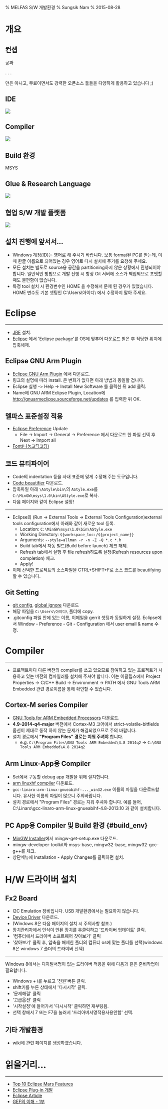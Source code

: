 % MELFAS S/W 개발환경
% Sungsik Nam
% 2015-08-28

개요
==========================================================

컨셉
-------------------------------------------------

공짜

. . .

만은 아니고, 무료이면서도 강력한 오픈소스 툴들을 다양하게 활용하고 있습니다 ;)

IDE
-------------------------------------------------

![](img/eclipse.png)

Compiler
-------------------------------------------------

![](img/gnugcc.png)

Build 환경
-------------------------------------------------

MSYS

Glue & Research Language
-------------------------------------------------

![](img/python.jpg)

협업 S/W 개발 플랫폼
-------------------------------------------------

![](img/yobi.png)


설치 진행에 앞서서...
-------------------------------------------------

* Windows 계정(ID)는 영어로 해 주시기 바랍니다. 보통 format된 PC를 받는데, 이 때 한글 이름으로 되어있는 경우 영어로 다시 설치해 주기를 요청해 주세요.
* 모든 설치는 별도로 source용 공간을 partitioning하지 않은 상황에서 진행되어야 합니다. 일반적인 방법으로 개발 진행 시 항상 Git 서버에 소스가 백업되므로 포맷할 때도 불편함이 없습니다.
* 특정 tool 설치 시 환경변수인 HOME 을 수정해서 문제 된 경우가 있었습니다. HOME 변수도 기본 셋팅인 C:\Users\아이디\ 에서 수정하지 말아 주세요.




Eclipse
==========================================================

-------------------------------------------------

* [JRE](http://www.google.com/search?q=java+jre) 설치.
* [Eclipse](http://www.google.com/search?q=Eclipse+CDT+Download) 에서 'Eclipse package'를 OS에 맞추어 다운로드 받은 후 적당한 위치에 압축해제.


Eclipse GNU Arm Plugin
-------------------------------------------------

* [Eclipse GNU Arm Plugin](http://www.google.com/search?q=Eclipse+GNU+ARM+Plugin+Install) 에서 다운로드.
* 링크의 설명에 따라 install. 큰 변화가 없다면 아래 방법과 동일할 겁니다.
* Eclipse 실행 -> Help -> Install New Software 를 클릭한 뒤 add 클릭.
* Name에 GNU ARM Eclipse Plugin, Location에 http://gnuarmeclipse.sourceforge.net/updates 를 입력한 뒤 OK.


멜파스 표준설정 적용
-------------------------------------------------

* <a href="./files/melfas-20150831.epf" download>Eclipse Preference</a> Update
	* File -> Import -> General -> Preference 에서 다운로드 한 파일 선택 후 Next -> Import all
* [Font(나눔고딕코딩)](http://www.google.com/search?q=나눔고딕코딩+다운로드)


코드 뷰티파이어 
-------------------------------------------------

* Code의 indentation 등을 사내 표준에 맞게 수정해 주는 도구입니다.
* [Code beautifier](./files/AStyle-2.04-windows.zip) 다운로드.
* 압축파일 아래 `\AStyle\bin\`의 `AStyle.exe`를 `C:\MinGW\msys\1.0\bin\AStyle.exe`로 복사.
* 다음 페이지와 같이 Eclipse 설정!

-------------------------------------------------

* Eclipse의 (Run -> External Tools -> External Tools Configuration)external tools configuration에서 아래와 같이 새로운 tool 등록.
	* Location: `C:\MinGW\msys\1.0\bin\AStyle.exe`
	* Working Directory: `${workspace_loc:/${project_name}}`
	* Arguments: `--style=allman -r -n -Z -Q *.c *.h`
	* Build tab에서 자동 빌드(Build before launch) 체크 해제.
	* Refresh tab에서 실행 후 file refresh하도록 설정(Refresh resources upon completion) 체크.
	* Apply!
* 이제 선택한 프로젝트의 소스파일을 CTRL+SHIFT+F로 소스 코드를 beautifying할 수 있습니다.


Git Setting
-------------------------------------------------

* [git config](./files/.gitconfig), [global ignore](./files/.global_ignore) 다운로드
* 해당 파일을 `C:\Users\아이디\` 폴더에 copy.
* .gitconfig 파일 안에 있는 이름, 이메일을 gerrit 셋팅과 동일하게 설정.
Eclipse에서 Window - Preference - Git - Configuration 에서 user email & name 수정.


Compiler
==========================================================

-------------------------------------------------

* 프로젝트마다 다른 버전의 compiler를 쓰고 있으므로 참여하고 있는 프로젝트가 사용하고 있는 버전의 컴파일러를 설치해 주셔야 합니다. 이는 이클립스에서 Project Properties -> C/C++ Build -> Environment -> PATH 에서 GNU Tools ARM Embedded 관련 경로이름을 통해 확인할 수 있습니다.


Cortex-M series Compiler
-------------------------------------------------

* [GNU Tools for ARM Embedded Processors](http://www.google.com/search?q=GNU+Tools+for+ARM+Embedded+Processors+Download) 다운로드.
* __4.9-2014-q4-major__ 버전에서 Cortex-M3 코어에서 strict-volatile-bitfields 옵션이 제대로 동작 하지 않는 문제가 해결되었으므로 주의 바랍니다.
* 설치 경로에서 __"Program Files" 경로는 지워 주셔야__ 합니다.
	* e.g. `C:\Program Files\GNU Tools ARM Embedded\4.8 2014q2` -> `C:\GNU Tools ARM Embedded\4.8 2014q2`

Arm Linux-App용 Compiler
-------------------------------------------------

* Set에서 구동할 debug app 개발을 위해 설치합니다.
* [arm linuxhf compiler](http://www.google.com/search?q=gcc-linaro-arm-linux-gnueabihf+win32) 다운로드.
* `gcc-linaro-arm-linux-gnueabihf-..._win32.exe` 이름의 파일을 다운로드합니다. 유사한 이름의 파일이 많으니 주의바랍니다.
* 설치 경로에서 "Program Files" 경로는 지워 주셔야 합니다. 예를 들어, C:\Linaro\gcc-linaro-arm-linux-gnueabihf-4.8-2013.10 과 같이 설치합니다.


PC App용 Compiler 및 Build 환경 {#build_env}
-------------------------------------------------

* [MinGW Installer](http://www.google.com/search?q=mingw-get-setup.exe)에서 mingw-get-setup.exe 다운로드.
* mingw-developer-toolkit와 msys-base, mingw32-base, mingw32-gcc-g++를 체크.
* 상단메뉴에 Installation - Apply Changes를 클릭하면 설치.


H/W 드라이버 설치
==========================================================

Fx2 Board
----------------------------------

* I2C Emulation 장비입니다. USB 개발환경에서는 필요하지 않습니다.
* [Device Driver](./files/FX2_USB_Driver_v348_20120430_withCert64Cy.7z) 다운로드.
* (Windows 8은 다음 페이지의 설치 시 주의사항 참조.)
* 장치관리자에서 인식이 안된 장치를 우클릭하고 '드라이버 업데이트' 클릭.
* '컴퓨터에서 드라이버 소프트웨어 찾아보기' 클릭
* '찾아보기' 클릭 후, 압축을 해제한 폴더의 컴퓨터 os에 맞는 폴더를 선택(windows 8은 windows 7 폴더의 드라이버 선택)

----------------------------------

Windows 8에서는 디지털서명이 없는 드라이버 적용을 위해 다음과 같은 준비작업이 필요합니다.

* Windows + i를 누르고 '전원'버튼 클릭.
* shift키를 누른 상태에서 '다시시작' 클릭.
* '문제해결' 클릭
* '고급옵션' 클릭
* '시작설정'에 들어가서 '다시시작' 클릭하면 재부팅됨.
* 선택 창에서 7 또는 F7을 눌러서 '드리아버서명적용사용안함' 선택.

기타 개발환경
----------------------------------

* wiki에 관련 페이지를 생성하겠습니다.


읽을거리...
==========================================================

---------------------------------------------

* [Top 10 Eclipse Mars Features](http://eclipsesource.com/blogs/2015/06/24/top-10-eclipse-mars-features/)
* [Eclipse Plug-in 개발](http://cafe.naver.com/eclipseplugin.cafe?iframe_url=/ArticleRead.nhn%3Farticleid=17)
* [Eclipse Article](http://www.javajigi.net/display/IDE/Eclipse)
* [GEF의 이해 - 1부](http://eclipse.or.kr/wiki/%ED%8A%B9%EC%A7%91%EA%B8%B0%EC%82%AC:GEF%EC%9D%98_%EC%9D%B4%ED%95%B4_1%EB%B6%80)